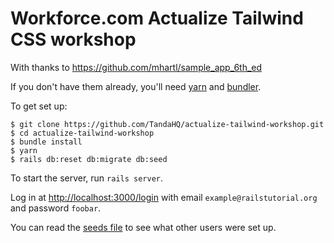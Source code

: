 # Workforce.com Actualize Tailwind CSS workshop

With thanks to https://github.com/mhartl/sample_app_6th_ed

If you don't have them already, you'll need [yarn](https://yarnpkg.com/getting-started/install) and [bundler](https://bundler.io/).

To get set up:

```
$ git clone https://github.com/TandaHQ/actualize-tailwind-workshop.git
$ cd actualize-tailwind-workshop
$ bundle install
$ yarn
$ rails db:reset db:migrate db:seed
```

To start the server, run `rails server`.

Log in at [http://localhost:3000/login](http://localhost:3000/login) with email `example@railstutorial.org` and password `foobar`.

You can read the [seeds file](https://github.com/TandaHQ/actualize-tailwind-workshop/blob/main/db/seeds.rb) to see what other users were set up.

